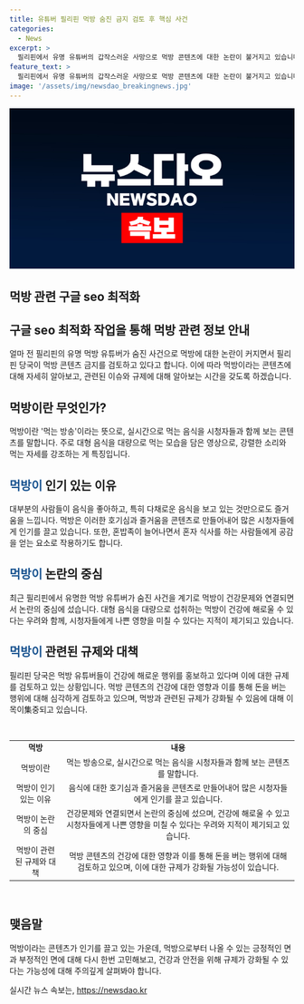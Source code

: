 ```yaml
---
title: 유튜버 필리핀 먹방 숨진 금지 검토 후 핵심 사건
categories:
  - News
excerpt: >
  필리핀에서 유명 유튜버의 갑작스러운 사망으로 먹방 콘텐츠에 대한 논란이 불거지고 있습니다. 먹방 유튜버 동즈 아파탄이 쌀과 치킨을 먹는 영상을 올린 뒤 다음 날 심장마비로 사망한 데 이어, 보건장관은 먹방 콘텐츠에 대한 규제 강화를 검토 중이라고 밝혔습니다. 이에 대해 먹방 유튜버들이 건강에 해로운 모범이 될 수 있다는 우려를 표명하며 논의가 예상됩니다.
feature_text: >
  필리핀에서 유명 유튜버의 갑작스러운 사망으로 먹방 콘텐츠에 대한 논란이 불거지고 있습니다. 먹방 유튜버 동즈 아파탄이 쌀과 치킨을 먹는 영상을 올린 뒤 다음 날 심장마비로 사망한 데 이어, 보건장관은 먹방 콘텐츠에 대한 규제 강화를 검토 중이라고 밝혔습니다. 이에 대해 먹방 유튜버들이 건강에 해로운 모범이 될 수 있다는 우려를 표명하며 논의가 예상됩니다.
image: '/assets/img/newsdao_breakingnews.jpg'
---
```


<p><img src="/assets/img/newsdao_breakingnews.jpg" alt="koreaapp 속보" /></p>

<h2>먹방 관련 구글 seo 최적화</h2>

<p data-ke-size="size16"></p>

<h2 data-ke-size="size26">구글 seo 최적화 작업을 통해 먹방 관련 정보 안내</h2>

<p data-ke-size="size16">얼마 전 필리핀의 유명 먹방 유튜버가 숨진 사건으로 먹방에 대한 논란이 커지면서 필리핀 당국이 먹방 콘텐츠 금지를 검토하고 있다고 합니다. 이에 따라 먹방이라는 콘텐츠에 대해 자세히 알아보고, 관련된 이슈와 규제에 대해 알아보는 시간을 갖도록 하겠습니다.</p>

<h2>먹방이란 무엇인가?</h2>

<p data-ke-size="size16">먹방이란 '먹는 방송'이라는 뜻으로, 실시간으로 먹는 음식을 시청자들과 함께 보는 콘텐츠를 말합니다. 주로 대형 음식을 대량으로 먹는 모습을 담은 영상으로, 강렬한 소리와 먹는 자세를 강조하는 게 특징입니다.</p>

<h2><span style="color: #1a5490;">먹방이</span> 인기 있는 이유</h2>

<p data-ke-size="size16">대부분의 사람들이 음식을 좋아하고, 특히 다채로운 음식을 보고 있는 것만으로도 즐거움을 느낍니다. 먹방은 이러한 호기심과 즐거움을 콘텐츠로 만들어내어 많은 시청자들에게 인기를 끌고 있습니다. 또한, 혼밥족이 늘어나면서 혼자 식사를 하는 사람들에게 공감을 얻는 요소로 작용하기도 합니다.</p>

<h2><span style="color: #1a5490;">먹방이</span> 논란의 중심</h2>

<p data-ke-size="size16">최근 필리핀에서 유명한 먹방 유튜버가 숨진 사건을 계기로 먹방이 건강문제와 연결되면서 논란의 중심에 섰습니다. 대형 음식을 대량으로 섭취하는 먹방이 건강에 해로울 수 있다는 우려와 함께, 시청자들에게 나쁜 영향을 미칠 수 있다는 지적이 제기되고 있습니다.</p>

<h2><span style="color: #1a5490;">먹방이</span> 관련된 규제와 대책</h2>

<p data-ke-size="size16">필리핀 당국은 먹방 유튜버들이 건강에 해로운 행위를 홍보하고 있다며 이에 대한 규제를 검토하고 있는 상황입니다. 먹방 콘텐츠의 건강에 대한 영향과 이를 통해 돈을 버는 행위에 대해 심각하게 검토하고 있으며, 먹방과 관련된 규제가 강화될 수 있음에 대해 이목이集중되고 있습니다.</p>

<p data-ke-size="size16">&nbsp;</p>

<table>
    <tbody>
        <tr>
            <td style="text-align: center; height: 17px;"><b>먹방</b></td>
            <td style="text-align: center; height: 17px;"><b>내용</b></td>
        </tr>
        <tr>
            <td style="text-align: center; height: 17px;">먹방이란</td>
            <td style="text-align: center; height: 17px;">먹는 방송으로, 실시간으로 먹는 음식을 시청자들과 함께 보는 콘텐츠를 말합니다.</td>
        </tr>
        <tr>
            <td style="text-align: center; height: 17px;">먹방이 인기 있는 이유</td>
            <td style="text-align: center; height: 17px;">음식에 대한 호기심과 즐거움을 콘텐츠로 만들어내어 많은 시청자들에게 인기를 끌고 있습니다.</td>
        </tr>
        <tr>
            <td style="text-align: center; height: 17px;">먹방이 논란의 중심</td>
            <td style="text-align: center; height: 17px;">건강문제와 연결되면서 논란의 중심에 섰으며, 건강에 해로울 수 있고 시청자들에게 나쁜 영향을 미칠 수 있다는 우려와 지적이 제기되고 있습니다.</td>
        </tr>
        <tr>
            <td style="text-align: center; height: 17px;">먹방이 관련된 규제와 대책</td>
            <td style="text-align: center; height: 17px;">먹방 콘텐츠의 건강에 대한 영향과 이를 통해 돈을 버는 행위에 대해 검토하고 있으며, 이에 대한 규제가 강화될 가능성이 있습니다.</td>
        </tr>
    </tbody>
</table>

<p data-ke-size="size16">&nbsp;</p>

<h2>맺음말</h2>

<p data-ke-size="size16">먹방이라는 콘텐츠가 인기를 끌고 있는 가운데, 먹방으로부터 나올 수 있는 긍정적인 면과 부정적인 면에 대해 다시 한번 고민해보고, 건강과 안전을 위해 규제가 강화될 수 있다는 가능성에 대해 주의깊게 살펴봐야 합니다.</p>
실시간 뉴스 속보는, <a href="https://newsdao.kr" rel="dofollow">https://newsdao.kr</a>


